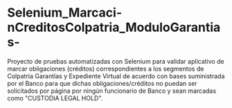# Selenium_Marcaci-nCreditosColpatria_ModuloGarantias-
Proyecto de pruebas automatizadas con Selenium para validar aplicativo de marcar obligaciones (créditos) correspondientes a los segmentos de Colpatria Garantías y Expediente Virtual de acuerdo con bases suministrada por el Banco para que dichas obligaciones/créditos no puedan ser solicitados por página por ningún funcionario de Banco y sean marcadas como "CUSTODIA LEGAL HOLD".   
